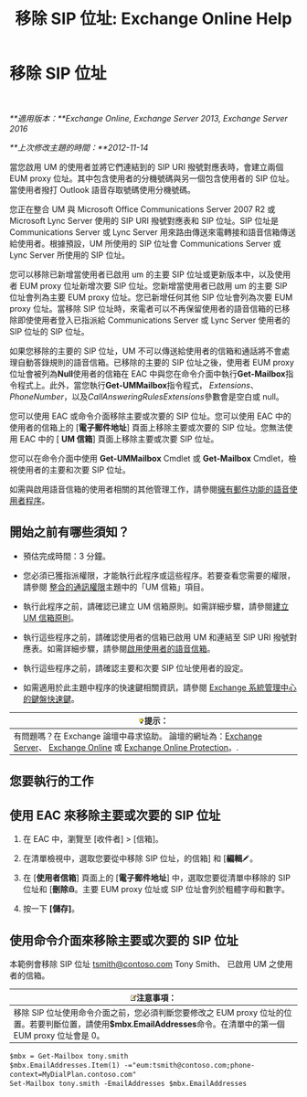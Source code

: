 ﻿---
title: '移除 SIP 位址: Exchange Online Help'
TOCTitle: 移除 SIP 位址
ms:assetid: eaaff0b0-7d85-4845-a7b8-ac22b42bc415
ms:mtpsurl: https://technet.microsoft.com/zh-tw/library/JJ662761(v=EXCHG.150)
ms:contentKeyID: 50554077
ms.date: 05/23/2018
mtps_version: v=EXCHG.150
ms.translationtype: MT
---

# 移除 SIP 位址

 

_**適用版本：**Exchange Online, Exchange Server 2013, Exchange Server 2016_

_**上次修改主題的時間：**2012-11-14_

當您啟用 UM 的使用者並將它們連結到的 SIP URI 撥號對應表時，會建立兩個 EUM proxy 位址。其中包含使用者的分機號碼與另一個包含使用者的 SIP 位址。當使用者撥打 Outlook 語音存取號碼使用分機號碼。

您正在整合 UM 與 Microsoft Office Communications Server 2007 R2 或 Microsoft Lync Server 使用的 SIP URI 撥號對應表和 SIP 位址。SIP 位址是 Communications Server 或 Lync Server 用來路由傳送來電轉接和語音信箱傳送給使用者。根據預設，UM 所使用的 SIP 位址會 Communications Server 或 Lync Server 所使用的 SIP 位址。

您可以移除已新增當使用者已啟用 um 的主要 SIP 位址或更新版本中，以及使用者 EUM proxy 位址新增次要 SIP 位址。您新增當使用者已啟用 um 的主要 SIP 位址會列為主要 EUM proxy 位址。您已新增任何其他 SIP 位址會列為次要 EUM proxy 位址。當移除 SIP 位址時，來電者可以不再保留使用者的語音信箱的已移除即使使用者登入已指派給 Communications Server 或 Lync Server 使用者的 SIP 位址的 SIP 位址。

如果您移除的主要的 SIP 位址，UM 不可以傳送給使用者的信箱和通話將不會處理自動答錄規則的語音信箱。已移除的主要的 SIP 位址之後，使用者 EUM proxy 位址會被列為**Null**使用者的信箱在 EAC 中與您在命令介面中執行**Get-Mailbox**指令程式上。此外，當您執行**Get-UMMailbox**指令程式， *Extensions*、 *PhoneNumber*，以及*CallAnsweringRulesExtensions*參數會是空白或 null。

您可以使用 EAC 或命令介面移除主要或次要的 SIP 位址。您可以使用 EAC 中的使用者的信箱上的 \[**電子郵件地址**\] 頁面上移除主要或次要的 SIP 位址。您無法使用 EAC 中的 \[ **UM 信箱**\] 頁面上移除主要或次要 SIP 位址。

您可以在命令介面中使用 **Get-UMMailbox** Cmdlet 或 **Get-Mailbox** Cmdlet，檢視使用者的主要和次要 SIP 位址。

如需與啟用語音信箱的使用者相關的其他管理工作，請參閱[擁有郵件功能的語音使用者程序](voice-mail-enabled-user-procedures-exchange-2013-help.md)。

## 開始之前有哪些須知？

  - 預估完成時間：3 分鐘。

  - 您必須已獲指派權限，才能執行此程序或這些程序。若要查看您需要的權限，請參閱 [整合的通訊權限](unified-messaging-permissions-exchange-2013-help.md)主題中的「UM 信箱」項目。

  - 執行此程序之前，請確認已建立 UM 信箱原則。如需詳細步驟，請參閱[建立 UM 信箱原則](create-a-um-mailbox-policy-exchange-2013-help.md)。

  - 執行這些程序之前，請確認使用者的信箱已啟用 UM 和連結至 SIP URI 撥號對應表。如需詳細步驟，請參閱[啟用使用者的語音信箱](enable-a-user-for-voice-mail-exchange-2013-help.md)。

  - 執行這些程序之前，請確認主要和次要 SIP 位址使用者的設定。

  - 如需適用於此主題中程序的快速鍵相關資訊，請參閱 [Exchange 系統管理中心的鍵盤快速鍵](keyboard-shortcuts-in-the-exchange-admin-center-exchange-online-protection-help.md)。

<table>
<thead>
<tr class="header">
<th><img src="images/Bb124558.tip(EXCHG.150).gif" title="提示" alt="提示" />提示：</th>
</tr>
</thead>
<tbody>
<tr class="odd">
<td>有問題嗎？在 Exchange 論壇中尋求協助。 論壇的網址為：<a href="https://go.microsoft.com/fwlink/p/?linkid=60612">Exchange Server</a>、 <a href="https://go.microsoft.com/fwlink/p/?linkid=267542">Exchange Online</a> 或 <a href="https://go.microsoft.com/fwlink/p/?linkid=285351">Exchange Online Protection</a>。.</td>
</tr>
</tbody>
</table>


## 您要執行的工作

## 使用 EAC 來移除主要或次要的 SIP 位址

1.  在 EAC 中，瀏覽至 \[收件者\] \> \[信箱\]。

2.  在清單檢視中，選取您要從中移除 SIP 位址，的信箱\] 和 \[**編輯**![編輯圖示](images/JJ218640.6f53ccb2-1f13-4c02-bea0-30690e6ea71d(EXCHG.150).gif "編輯圖示")。

3.  在 \[**使用者信箱**\] 頁面上的 \[**電子郵件地址**\] 中，選取您要從清單中移除的 SIP 位址和 \[**刪除**![刪除圖示](images/JJ651670.14f639f6-61e8-4418-bbfb-0db14de9d2f5(EXCHG.150).gif "刪除圖示")。主要 EUM proxy 位址或 SIP 位址會列於粗體字母和數字。

4.  按一下 **\[儲存\]**。

## 使用命令介面來移除主要或次要的 SIP 位址

本範例會移除 SIP 位址 tsmith@contoso.com Tony Smith、 已啟用 UM 之使用者的信箱。

<table>
<thead>
<tr class="header">
<th><img src="images/Bb124558.note(EXCHG.150).gif" title="注意事項" alt="注意事項" />注意事項：</th>
</tr>
</thead>
<tbody>
<tr class="odd">
<td>移除 SIP 位址使用命令介面之前，您必須判斷您要修改之 EUM proxy 位址的位置。若要判斷位置，請使用<strong>$mbx.EmailAddresses</strong>命令。在清單中的第一個 EUM proxy 位址會是 0。</td>
</tr>
</tbody>
</table>


    $mbx = Get-Mailbox tony.smith
    $mbx.EmailAddresses.Item(1) -="eum:tsmith@contoso.com;phone-context=MyDialPlan.contoso.com"
    Set-Mailbox tony.smith -EmailAddresses $mbx.EmailAddresses

